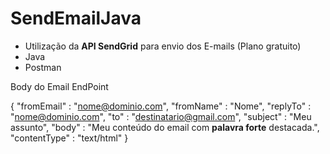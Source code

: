 # SendEmailJava

<ul>
<li>Utilização da <b>API SendGrid</b> para envio dos E-mails (Plano gratuito)</li>
<li>Java</li>
<li>Postman</li>
</ul>

Body do Email EndPoint

{
    "fromEmail" : "nome@dominio.com",
    "fromName" : "Nome",
    "replyTo" : "nome@dominio.com",
    "to" : "destinatario@gmail.com",
    "subject" : "Meu assunto",
    "body" : "Meu conteúdo do email com <strong>palavra forte</strong> destacada.",
    "contentType" : "text/html"
}
